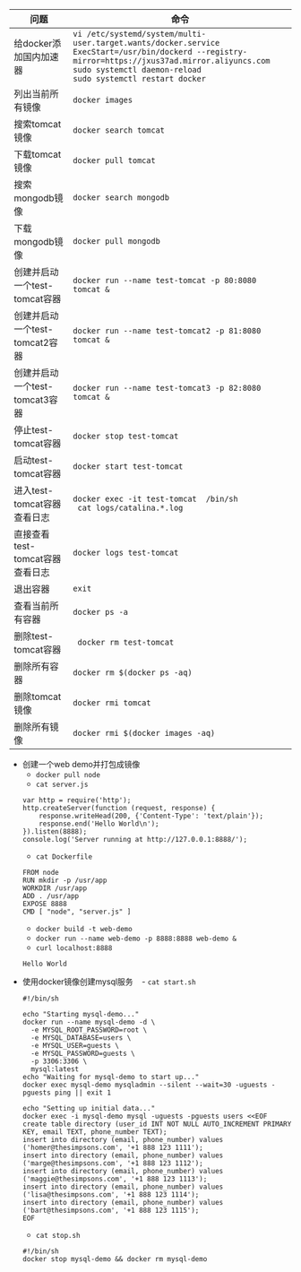 问题|命令
-|-
给docker添加国内加速器|`vi /etc/systemd/system/multi-user.target.wants/docker.service`</br>`ExecStart=/usr/bin/dockerd --registry-mirror=https://jxus37ad.mirror.aliyuncs.com`</br>`sudo systemctl daemon-reload`</br>`sudo systemctl restart docker`
列出当前所有镜像|`docker images`
搜索tomcat镜像|`docker search tomcat`
下载tomcat镜像|`docker pull tomcat`
搜索mongodb镜像|`docker search mongodb`
下载mongodb镜像|`docker pull mongodb`
创建并启动一个test-tomcat容器|`docker run --name test-tomcat -p 80:8080 tomcat &` 
创建并启动一个test-tomcat2容器|`docker run --name test-tomcat2 -p 81:8080 tomcat &` 
创建并启动一个test-tomcat3容器|`docker run --name test-tomcat3 -p 82:8080 tomcat &` 
停止test-tomcat容器|`docker stop test-tomcat`
启动test-tomcat容器|`docker start test-tomcat`
进入test-tomcat容器查看日志|`docker exec -it test-tomcat  /bin/sh` </br> ` cat logs/catalina.*.log`
直接查看test-tomcat容器查看日志|`docker logs test-tomcat`
退出容器|`exit`
查看当前所有容器|`docker ps -a`
删除test-tomcat容器|` docker rm test-tomcat`
删除所有容器|`docker rm $(docker ps -aq)`
删除tomcat镜像|`docker rmi tomcat`
删除所有镜像|`docker rmi $(docker images -aq)`


+ 创建一个web demo并打包成镜像  
    - `docker pull node`
    - `cat server.js`
    ```
    var http = require('http');
    http.createServer(function (request, response) {
        response.writeHead(200, {'Content-Type': 'text/plain'});
        response.end('Hello World\n');
    }).listen(8888);
    console.log('Server running at http://127.0.0.1:8888/');
    ```
    - `cat Dockerfile`
    ```
    FROM node
    RUN mkdir -p /usr/app
    WORKDIR /usr/app
    ADD . /usr/app
    EXPOSE 8888
    CMD [ "node", "server.js" ]
    ```
    - `docker build -t web-demo`
    - `docker run --name web-demo -p 8888:8888 web-demo &`
    - `curl localhost:8888`
    ```
    Hello World
    ```
+ 使用docker镜像创建mysql服务
    - `cat start.sh`
    ```
    #!/bin/sh

    echo "Starting mysql-demo..."  
    docker run --name mysql-demo -d \
      -e MYSQL_ROOT_PASSWORD=root \
      -e MYSQL_DATABASE=users \
      -e MYSQL_USER=guests \
      -e MYSQL_PASSWORD=guests \
      -p 3306:3306 \
      mysql:latest
    echo "Waiting for mysql-demo to start up..."  
    docker exec mysql-demo mysqladmin --silent --wait=30 -uguests -pguests ping || exit 1

    echo "Setting up initial data..."  
    docker exec -i mysql-demo mysql -uguests -pguests users <<EOF
    create table directory (user_id INT NOT NULL AUTO_INCREMENT PRIMARY KEY, email TEXT, phone_number TEXT);  
    insert into directory (email, phone_number) values ('homer@thesimpsons.com', '+1 888 123 1111');  
    insert into directory (email, phone_number) values ('marge@thesimpsons.com', '+1 888 123 1112');  
    insert into directory (email, phone_number) values ('maggie@thesimpsons.com', '+1 888 123 1113');  
    insert into directory (email, phone_number) values ('lisa@thesimpsons.com', '+1 888 123 1114');  
    insert into directory (email, phone_number) values ('bart@thesimpsons.com', '+1 888 123 1115');
    EOF
    ```
    - `cat stop.sh`
    ```
    #!/bin/sh
    docker stop mysql-demo && docker rm mysql-demo
    ```
